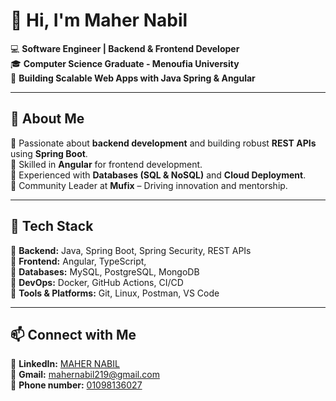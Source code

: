 # 👋 Hi, I'm  Maher Nabil 

💻 **Software Engineer | Backend & Frontend Developer**  
🎓 **Computer Science Graduate - Menoufia University**  
🚀 **Building Scalable Web Apps with Java Spring & Angular**  

---

## 🚀 About Me  
🔹 Passionate about **backend development** and building robust **REST APIs** using **Spring Boot**.  
🔹 Skilled in **Angular** for frontend development.  
🔹 Experienced with **Databases (SQL & NoSQL)** and **Cloud Deployment**.  
🔹 Community Leader at **Mufix** – Driving innovation and mentorship.  

---

## 💼 Tech Stack  
🔹 **Backend:** Java, Spring Boot, Spring Security, REST APIs  
🔹 **Frontend:** Angular, TypeScript,  
🔹 **Databases:** MySQL, PostgreSQL, MongoDB  
🔹 **DevOps:** Docker, GitHub Actions, CI/CD  
🔹 **Tools & Platforms:** Git, Linux, Postman, VS Code  

---

## 📫 Connect with Me  
🔗 **LinkedIn:** [MAHER NABIL](https://www.linkedin.com/in/maher-nabil-823449270/)  
🔗 **Gmail:** [mahernabil219@gmail.com](mahernabil219@gmail.com)  
🔗 **Phone number:** [01098136027](https://wa.link/b1i9g4)  
